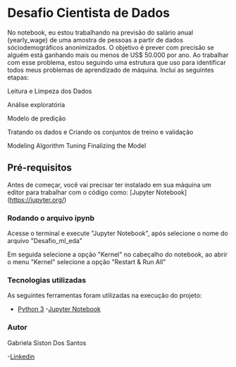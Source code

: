 # Desafio Cientista de Dados
No notebook, eu estou trabalhando na previsão do salário anual (yearly_wage) de uma amostra de pessoas a partir de dados sóciodemográficos anonimizados. O objetivo é prever com precisão se alguém está ganhando mais ou menos de US$ 50.000 por ano. Ao trabalhar com esse problema, estou seguindo uma estrutura que uso para identificar todos meus problemas de aprendizado de máquina. Inclui as seguintes etapas:

Leitura e Limpeza dos Dados

Análise exploratória

Modelo de predição
 
Tratando os dados e Criando os conjuntos de treino e validação

Modeling
Algorithm Tuning
Finalizing the Model

## Pré-requisitos
Antes de começar, você vai precisar ter instalado em sua máquina  um editor para trabalhar com o código como: [Jupyter Notebook] (https://jupyter.org/)

### Rodando o arquivo ipynb 
Acesse o terminal e execute "Jupyter Notebook", após selecione o nome do arquivo "Desafio_ml_eda"

Em seguida selecione a opção "Kernel" no cabeçalho do notebook, ao abrir o menu "Kernel" selecione a opção "Restart & Run All"

### Tecnologias utilizadas
As seguintes ferramentas foram utilizadas na execução do projeto:
- [Python 3](https://www.python.org/)
-[Jupyter Notebook](https://jupyter.org/)

### Autor 

Gabriela Siston Dos Santos

-[Linkedin](https://www.linkedin.com/in/gabriela-siston-dos-santos-257479236/)




